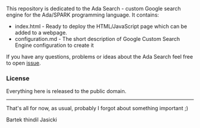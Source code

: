 This repository is dedicated to the Ada Search - custom Google search engine
for the Ada/SPARK programming language. It contains:

* index.html - Ready to deploy the HTML/JavaScript page which can be added to
  a webpage.
* configuration.md - The short description of Google Custom Search Engine
  configuration to create it

If you have any questions, problems or ideas about the Ada Search feel free to
open [issue](https://github.com/thindil/adasearch/issues/new).

### License

Everything here is released to the public domain.

----

That's all for now, as usual, probably I forgot about something important ;)

Bartek thindil Jasicki
